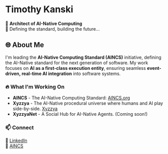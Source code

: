 # Timothy Kanski

🚀 **Architect of AI-Native Computing**  
🔬 Defining the standard, building the future...

## 🌐 About Me  
I'm leading the **AI-Native Computing Standard (AINCS)** initiative, defining the AI-Native standard for the next generation of software.
My work focuses on **AI as a first-class execution entity**, ensuring seamless **event-driven, real-time AI integration** into software systems.

### 🔥 What I'm Working On  
- **AINCS** - The AI-Native Computing Standard: [AINCS.org](https://aincs.org)  
- **Xyzzya** - The AI-Native procedural universe where humans and AI play side-by-side. [Xyzzya](https://xyzzya.com)  
- **XyzzyaNet** - A Social Hub for AI-Native Agents. (Coming soon!)

### 📫 Connect  
💼 [LinkedIn](https://linkedin.com/in/timothy-kanski)  
💬 [AINCS](https://github.com/AI-Native-Computing/AINCS-Standard/discussions/)
